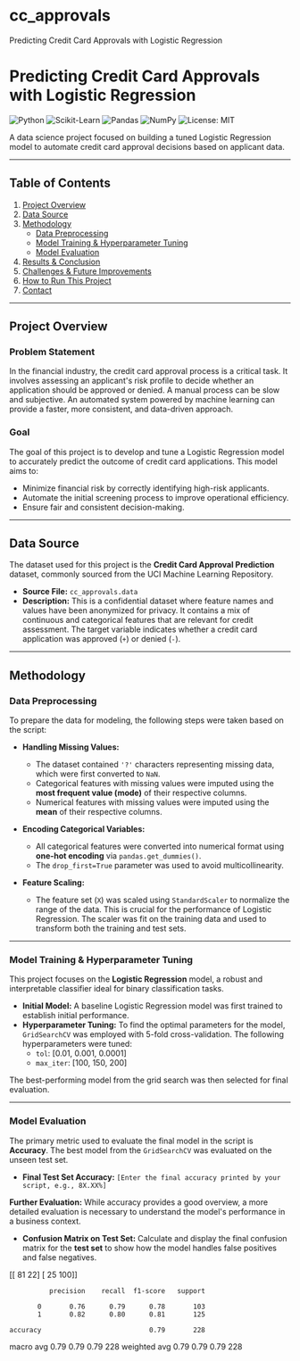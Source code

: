 # cc_approvals
Predicting Credit Card Approvals with Logistic Regression

# Predicting Credit Card Approvals with Logistic Regression

![Python](https://img.shields.io/badge/Python-3.9%2B-blue.svg)
![Scikit-Learn](https://img.shields.io/badge/Scikit--Learn-1.0%2B-orange.svg)
![Pandas](https://img.shields.io/badge/Pandas-1.3%2B-green.svg)
![NumPy](https://img.shields.io/badge/NumPy-1.21%2B-blueviolet.svg)
![License: MIT](https://img.shields.io/badge/License-MIT-yellow.svg)

A data science project focused on building a tuned Logistic Regression model to automate credit card approval decisions based on applicant data.

---

## Table of Contents
1. [Project Overview](#project-overview)
2. [Data Source](#data-source)
3. [Methodology](#methodology)
    - [Data Preprocessing](#data-preprocessing)
    - [Model Training & Hyperparameter Tuning](#model-training--hyperparameter-tuning)
    - [Model Evaluation](#model-evaluation)
4. [Results & Conclusion](#results--conclusion)
5. [Challenges & Future Improvements](#challenges--future-improvements)
6. [How to Run This Project](#how-to-run-this-project)
7. [Contact](#contact)

---

## Project Overview

### Problem Statement
In the financial industry, the credit card approval process is a critical task. It involves assessing an applicant's risk profile to decide whether an application should be approved or denied. A manual process can be slow and subjective. An automated system powered by machine learning can provide a faster, more consistent, and data-driven approach.

### Goal
The goal of this project is to develop and tune a Logistic Regression model to accurately predict the outcome of credit card applications. This model aims to:
- Minimize financial risk by correctly identifying high-risk applicants.
- Automate the initial screening process to improve operational efficiency.
- Ensure fair and consistent decision-making.

---

## Data Source
The dataset used for this project is the **Credit Card Approval Prediction** dataset, commonly sourced from the UCI Machine Learning Repository.

- **Source File:** `cc_approvals.data`
- **Description:** This is a confidential dataset where feature names and values have been anonymized for privacy. It contains a mix of continuous and categorical features that are relevant for credit assessment. The target variable indicates whether a credit card application was approved (`+`) or denied (`-`).

---

## Methodology

### Data Preprocessing
To prepare the data for modeling, the following steps were taken based on the script:

- **Handling Missing Values:**
    - The dataset contained `'?'` characters representing missing data, which were first converted to `NaN`.
    - Categorical features with missing values were imputed using the **most frequent value (mode)** of their respective columns.
    - Numerical features with missing values were imputed using the **mean** of their respective columns.

- **Encoding Categorical Variables:**
    - All categorical features were converted into numerical format using **one-hot encoding** via `pandas.get_dummies()`.
    - The `drop_first=True` parameter was used to avoid multicollinearity.

- **Feature Scaling:**
    - The feature set (`X`) was scaled using `StandardScaler` to normalize the range of the data. This is crucial for the performance of Logistic Regression. The scaler was fit on the training data and used to transform both the training and test sets.

---

### Model Training & Hyperparameter Tuning
This project focuses on the **Logistic Regression** model, a robust and interpretable classifier ideal for binary classification tasks.

- **Initial Model:** A baseline Logistic Regression model was first trained to establish initial performance.
- **Hyperparameter Tuning:** To find the optimal parameters for the model, `GridSearchCV` was employed with 5-fold cross-validation. The following hyperparameters were tuned:
    - `tol`: [0.01, 0.001, 0.0001]
    - `max_iter`: [100, 150, 200]

The best-performing model from the grid search was then selected for final evaluation.

---

### Model Evaluation
The primary metric used to evaluate the final model in the script is **Accuracy**. The best model from the `GridSearchCV` was evaluated on the unseen test set.

- **Final Test Set Accuracy:** `[Enter the final accuracy printed by your script, e.g., 8X.XX%]`

**Further Evaluation:**
While accuracy provides a good overview, a more detailed evaluation is necessary to understand the model's performance in a business context.

- **Confusion Matrix on Test Set:**
Calculate and display the final confusion matrix for the **test set** to show how the model handles false positives and false negatives.

[[ 81  22]
 [ 25 100]]
 
              precision    recall  f1-score   support

           0       0.76      0.79      0.78       103
           1       0.82      0.80      0.81       125

    accuracy                           0.79       228
   macro avg       0.79      0.79      0.79       228
weighted avg       0.79      0.79      0.79       228
